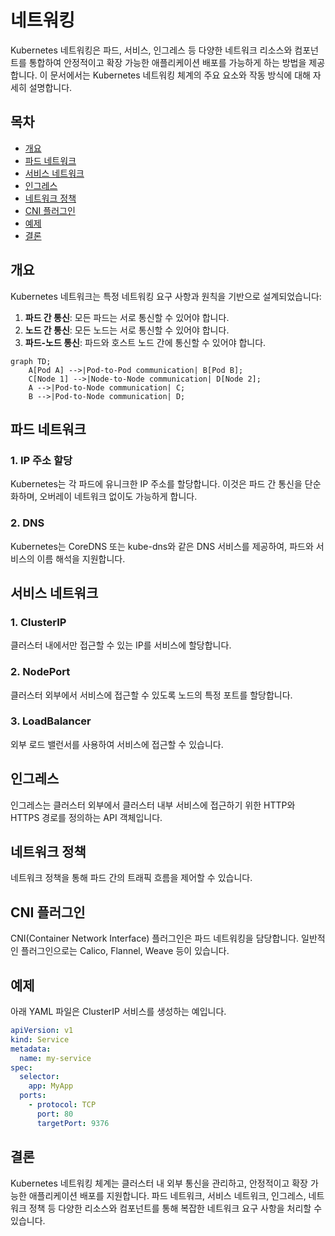 # 네트워킹

Kubernetes 네트워킹은 파드, 서비스, 인그레스 등 다양한 네트워크 리소스와 컴포넌트를 통합하여 안정적이고 확장 가능한 애플리케이션 배포를 가능하게 하는 방법을 제공합니다. 이 문서에서는 Kubernetes 네트워킹 체계의 주요 요소와 작동 방식에 대해 자세히 설명합니다.

## 목차

- [개요](#개요)
- [파드 네트워크](#파드-네트워크)
- [서비스 네트워크](#서비스-네트워크)
- [인그레스](#인그레스)
- [네트워크 정책](#네트워크-정책)
- [CNI 플러그인](#cni-플러그인)
- [예제](#예제)
- [결론](#결론)

## 개요

Kubernetes 네트워크는 특정 네트워킹 요구 사항과 원칙을 기반으로 설계되었습니다:

1. **파드 간 통신**: 모든 파드는 서로 통신할 수 있어야 합니다.
2. **노드 간 통신**: 모든 노드는 서로 통신할 수 있어야 합니다.
3. **파드-노드 통신**: 파드와 호스트 노드 간에 통신할 수 있어야 합니다.

```mermaid
graph TD;
    A[Pod A] -->|Pod-to-Pod communication| B[Pod B];
    C[Node 1] -->|Node-to-Node communication| D[Node 2];
    A -->|Pod-to-Node communication| C;
    B -->|Pod-to-Node communication| D;
```

## 파드 네트워크

### 1. IP 주소 할당
Kubernetes는 각 파드에 유니크한 IP 주소를 할당합니다. 이것은 파드 간 통신을 단순화하며, 오버레이 네트워크 없이도 가능하게 합니다.

### 2. DNS
Kubernetes는 CoreDNS 또는 kube-dns와 같은 DNS 서비스를 제공하여, 파드와 서비스의 이름 해석을 지원합니다.

## 서비스 네트워크

### 1. ClusterIP
클러스터 내에서만 접근할 수 있는 IP를 서비스에 할당합니다.

### 2. NodePort
클러스터 외부에서 서비스에 접근할 수 있도록 노드의 특정 포트를 할당합니다.

### 3. LoadBalancer
외부 로드 밸런서를 사용하여 서비스에 접근할 수 있습니다.

## 인그레스

인그레스는 클러스터 외부에서 클러스터 내부 서비스에 접근하기 위한 HTTP와 HTTPS 경로를 정의하는 API 객체입니다.

## 네트워크 정책

네트워크 정책을 통해 파드 간의 트래픽 흐름을 제어할 수 있습니다.

## CNI 플러그인

CNI(Container Network Interface) 플러그인은 파드 네트워킹을 담당합니다. 일반적인 플러그인으로는 Calico, Flannel, Weave 등이 있습니다.

## 예제

아래 YAML 파일은 ClusterIP 서비스를 생성하는 예입니다.

```yaml
apiVersion: v1
kind: Service
metadata:
  name: my-service
spec:
  selector:
    app: MyApp
  ports:
    - protocol: TCP
      port: 80
      targetPort: 9376
```

## 결론

Kubernetes 네트워킹 체계는 클러스터 내 외부 통신을 관리하고, 안정적이고 확장 가능한 애플리케이션 배포를 지원합니다. 파드 네트워크, 서비스 네트워크, 인그레스, 네트워크 정책 등 다양한 리소스와 컴포넌트를 통해 복잡한 네트워크 요구 사항을 처리할 수 있습니다.